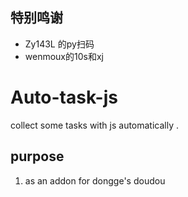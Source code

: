 ## 特别鸣谢
- Zy143L 的py扫码
- wenmoux的10s和xj
# Auto-task-js
collect some tasks with js automatically .

## purpose
1. as an addon for dongge's doudou

